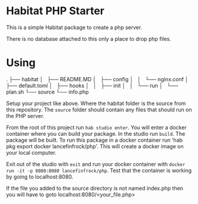 # Habitat PHP Starter

This is a simple Habitat package to create a php server. 

There is no database attached to this only a place to drop php files. 


# Using

.
├── habitat
│   ├── README.MD
│   ├── config
│   │   └── nginx.conf
│   ├── default.toml
│   ├── hooks
│   │   ├── init
│   │   └── run
│   └── plan.sh
└── source
    └── info.php


Setup your project like above. Where the habitat folder is the source from this repository. 
The `source` folder should contain any files that should run on the PHP server. 

From the root of this project run `hab studio enter`. You will enter a docker container where you can build your package. 
In the studio run `build`. The package will be built. 
To run this package in a docker container run 'hab pkg export docker lancefinfrock/php'. 
This will create a docker image on your local computer. 

Exit out of the studio with `exit` and run your docker container with `docker run -it -p 8080:8080 lancefinfrock/php`. 
Test that the container is working by going to localhost:8080. 

If the file you added to the source directory is not named index.php then you will have to goto localhost:8080/<your_file.php> 
